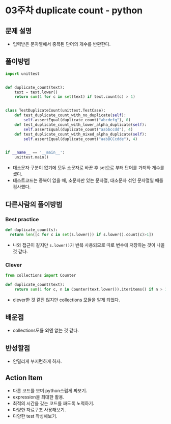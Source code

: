 # 03주차 duplicate count - python

## 문제 설명
* 입력받은 문자열에서 중복된 단어의 개수를 반환한다.

## 풀이방법
```python
import unittest


def duplicate_count(text):
    text = text.lower()
    return sum(1 for c in set(text) if text.count(c) > 1)


class TestDuplicateCount(unittest.TestCase):
    def test_duplicate_count_with_no_duplicate(self):
        self.assertEqual(duplicate_count("abcdefg"), 0)
    def test_duplicate_count_with_lower_alpha_duplicate(self):
        self.assertEqual(duplicate_count("aabbccdd"), 4)
    def test_duplicate_count_with_mixed_alpha_duplicate(self):
        self.assertEqual(duplicate_count("aabBCCcdde"), 4)


if __name__ == '__main__':
    unittest.main()
```

* 대소문자 구분이 없기에 모두 소문자로 바꾼 후 set으로 부터 단어를 가져와 개수를 셌다.
* 테스트코드는 중복이 없을 때, 소문자만 있는 문자열, 대소문자 섞인 문자열일 때를 검사했다.

## 다른사람의 풀이방법

### Best practice
```python
def duplicate_count(s):
  return len([c for c in set(s.lower()) if s.lower().count(c)>1])
```
* 나와 접근이 같지만 ```s.lower()```가 반복 사용되므로 따로 변수에 저장하는 것이 나을 것 같다.

### Clever
```python
from collections import Counter

def duplicate_count(text):
    return sum(1 for c, n in Counter(text.lower()).iteritems() if n > 1)
```
* clever한 것 같진 않지만 collections 모듈을 알게 되었다.

## 배운점
* collections모듈 외엔 없는 것 같다.

## 반성할점
* 안밀리게 부지런하게 하자.

## Action Item
* 다른 코드를 보며 python스럽게 짜보기.
* expression을 최대한 활용.
* 최적의 시간을 갖는 코드를 짜도록 노력하기.
* 다양한 자료구조 사용해보기.
* 다양한 test 작성해보기.